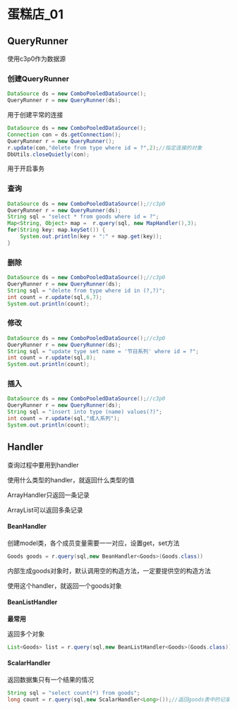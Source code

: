 # 蛋糕店_01

##  QueryRunner

使用c3p0作为数据源

### 创建QueryRunner

```java
DataSource ds = new ComboPooledDataSource();
QueryRunner r = new QueryRunner(ds);
```

用于创建平常的连接

```java
DataSource ds = new ComboPooledDataSource();
Connection con = ds.getConnection();
QueryRunner r = new QueryRunner();
r.update(con,"delete from type where id = ?",2);//指定连接的对象
DbUtils.closeQuietly(con);
```

用于开启事务

### 查询

```java
DataSource ds = new ComboPooledDataSource();//c3p0
QueryRunner r = new QueryRunner(ds);
String sql = "select * from goods where id = ?";
Map<String, Object> map =  r.query(sql, new MapHandler(),3);
for(String key: map.keySet()) {
    System.out.println(key + ":" + map.get(key));
}
```

### 删除

```java
DataSource ds = new ComboPooledDataSource();//c3p0
QueryRunner r = new QueryRunner(ds);
String sql = "delete from type where id in (?,?)";
int count = r.update(sql,6,7);
System.out.println(count);
```

### 修改

```java
DataSource ds = new ComboPooledDataSource();//c3p0
QueryRunner r = new QueryRunner(ds);
String sql = "update type set name = '节日系列' where id = ?";
int count = r.update(sql,8);
System.out.println(count);
```

### 插入

```java
DataSource ds = new ComboPooledDataSource();//c3p0
QueryRunner r = new QueryRunner(ds);
String sql = "insert into type (name) values(?)";
int count = r.update(sql,"成人系列");
System.out.println(count);
```



## Handler

查询过程中要用到handler

使用什么类型的handler，就返回什么类型的值

ArrayHandler只返回一条记录

ArrayList可以返回多条记录

#### BeanHandler

创建model类，各个成员变量需要一一对应，设置get，set方法

```Java
Goods goods = r.query(sql,new BeanHandler<Goods>(Goods.class))
```

内部生成goods对象时，默认调用空的构造方法，一定要提供空的构造方法

使用这个handler，就返回一个goods对象

#### BeanListHandler

**最常用**

返回多个对象

```java
List<Goods> list = r.query(sql,new BeanListHandler<Goods>(Goods.class));
```

#### ScalarHandler

返回数据集只有一个结果的情况

```java
String sql = "select count(*) from goods";
long count = r.query(sql,new ScalarHandler<Long>());//返回goods表中的记录数
```

